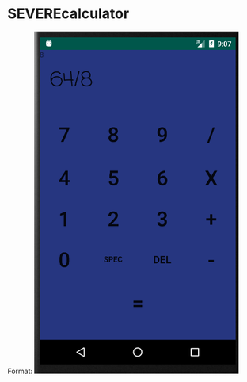 # SEVEREcalculator
Format: ![Alt Text](https://github.com/Ars4Mars/SEVEREcalculator/blob/master/4.png)
